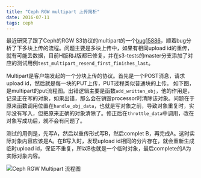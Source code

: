 ```yaml
---
title: "Ceph RGW multipart 上传简析"
date: 2016-07-11
tags: ceph
---
```


最近研究了跟了Ceph的RGW S3协议的multipart的一个[bug15886](http://tracker.ceph.com/issues/15886)，顺着bug分析了下多块上传的流程。问题主要是多块上传中，如果有相同upload id的重传，就有可能丢数据，目前H版和J版都已修复，并在s3-tests的master分支添加了对应的测试用例`test_multipart_resend_first_finishes_last`。


Multipart是客户端发起的一个分块上传的协议。首先是一个POST消息，请求upload id，然后就是每一块的PUT上传，PUT过程类似普通块的上传。
如下图，是multipart的put流程图。出错逻辑主要是函数`add_written_obj`，他的作用是，记录正在写的对象，如果出错，那么会在销毁processor时清除该对象。问题在于原来函数调用位置在`handle_obj_data`，也就是写对象之前，导致对象重复时，实际没有写入，但把原来正确的对象清除了。修正后在`throttle_data`中调用，改在对象写成功后，就不会有问题了。

测试的用例是，先写A，然后以重传形式写B，然后complet B，再完成A。这时实际对象内容应该是A。在B写入时，发现upload id相同的分片存在，就会重新生成临时upload id，保证不重复，所以B也就是一个临时对象，最后complete的A为实际对象内容。

![Ceph RGW Multipart 流程图](/images/2016-07-11-ceph-rgw-multipart.png)